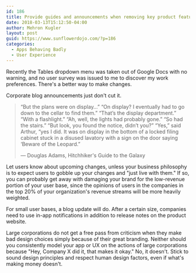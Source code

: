 ```yaml
---
id: 186
title: Provide guides and announcements when removing key product features
date: 2018-03-13T15:12:50-04:00
author: Mehron Kugler
layout: post
guid: https://www.sunflowerdojo.com/?p=186
categories:
  - Apps Behaving Badly
  - User Experience
---
```

Recently the Tables dropdown menu was taken out of Google Docs with no warning, and no user survey was issued to me to discover my work preferences. There's a better way to make changes.
<!--more-->


Corporate blog announcements just don't cut it.

> “But the plans were on display…”
> “On display? I eventually had to go down to the cellar to find them.”
> “That’s the display department.”
> “With a flashlight.”
> “Ah, well, the lights had probably gone.”
> “So had the stairs.”
> “But look, you found the notice, didn’t you?”
> “Yes,” said Arthur, “yes I did. It was on display in the bottom of a locked filing cabinet stuck in a disused lavatory with a sign on the door saying ‘Beware of the Leopard.”
>
> &mdash; Douglas Adams, Hitchhiker's Guide to the Galaxy

Let users know about upcoming changes, unless your business philosophy is to expect users to gobble up your changes and "just live with them." If so, you can probably get away with damaging your brand for the low-revenue portion of your user base, since the opinions of users in the companies in the top 20% of your organization's revenue streams will be more heavily weighted.

For small user bases, a blog update will do. After a certain size, companies need to use in-app notifications in addition to release notes on the product website.

Large corporations do not get a free pass from criticism when they make bad design choices simply because of their great branding. Neither should you consistently model your app or UX on the actions of large corporations because "Hey, Company X did it, that makes it okay." No, it doesn't. Stick to sound design principles and respect human design factors, even if what's making money doesn't.
